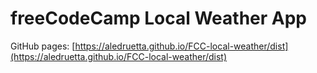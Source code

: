 # freeCodeCamp Local Weather App

GitHub pages: [https://aledruetta.github.io/FCC-local-weather/dist](https://aledruetta.github.io/FCC-local-weather/dist)

